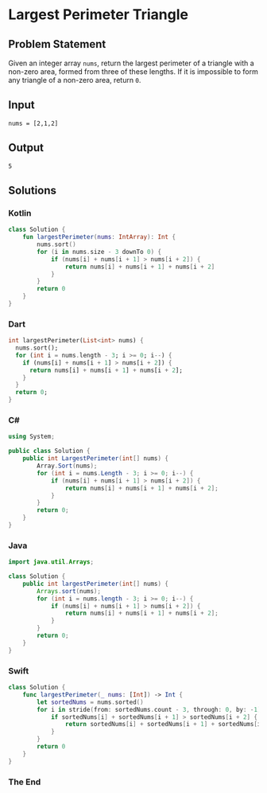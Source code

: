 # Largest Perimeter Triangle

## Problem Statement

Given an integer array `nums`, return the largest perimeter of a triangle with a non-zero area, formed from three of these lengths. If it is impossible to form any triangle of a non-zero area, return `0`.

## Input

```text
nums = [2,1,2]
```

## Output

```text
5
```

## Solutions

### Kotlin

```kotlin
class Solution {
    fun largestPerimeter(nums: IntArray): Int {
        nums.sort()
        for (i in nums.size - 3 downTo 0) {
            if (nums[i] + nums[i + 1] > nums[i + 2]) {
                return nums[i] + nums[i + 1] + nums[i + 2]
            }
        }
        return 0
    }
}
```

### Dart

```dart
int largestPerimeter(List<int> nums) {
  nums.sort();
  for (int i = nums.length - 3; i >= 0; i--) {
    if (nums[i] + nums[i + 1] > nums[i + 2]) {
      return nums[i] + nums[i + 1] + nums[i + 2];
    }
  }
  return 0;
}
```

### C#

```csharp
using System;

public class Solution {
    public int LargestPerimeter(int[] nums) {
        Array.Sort(nums);
        for (int i = nums.Length - 3; i >= 0; i--) {
            if (nums[i] + nums[i + 1] > nums[i + 2]) {
                return nums[i] + nums[i + 1] + nums[i + 2];
            }
        }
        return 0;
    }
}
```

### Java

```java
import java.util.Arrays;

class Solution {
    public int largestPerimeter(int[] nums) {
        Arrays.sort(nums);
        for (int i = nums.length - 3; i >= 0; i--) {
            if (nums[i] + nums[i + 1] > nums[i + 2]) {
                return nums[i] + nums[i + 1] + nums[i + 2];
            }
        }
        return 0;
    }
}
```

### Swift

```swift
class Solution {
    func largestPerimeter(_ nums: [Int]) -> Int {
        let sortedNums = nums.sorted()
        for i in stride(from: sortedNums.count - 3, through: 0, by: -1) {
            if sortedNums[i] + sortedNums[i + 1] > sortedNums[i + 2] {
                return sortedNums[i] + sortedNums[i + 1] + sortedNums[i + 2]
            }
        }
        return 0
    }
}
```

### The End